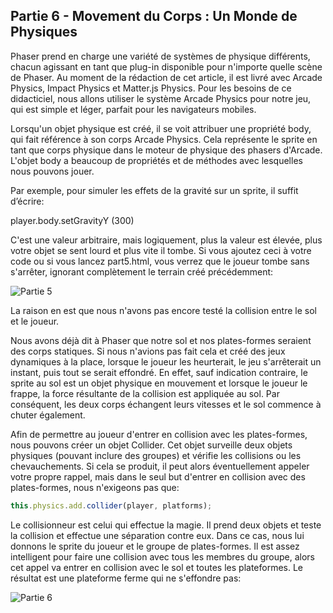 ## Partie 6 - Movement du Corps : Un Monde de Physiques

Phaser prend en charge une variété de systèmes de physique différents, chacun agissant en tant que plug-in disponible pour n'importe quelle scène de Phaser. Au moment de la rédaction de cet article, il est livré avec Arcade Physics, Impact Physics et Matter.js Physics. Pour les besoins de ce didacticiel, nous allons utiliser le système Arcade Physics pour notre jeu, qui est simple et léger, parfait pour les navigateurs mobiles.

Lorsqu'un objet physique est créé, il se voit attribuer une propriété body, qui fait référence à son corps Arcade Physics. Cela représente le sprite en tant que corps physique dans le moteur de physique des phasers d'Arcade. L'objet body a beaucoup de propriétés et de méthodes avec lesquelles nous pouvons jouer.

Par exemple, pour simuler les effets de la gravité sur un sprite, il suffit d’écrire:

player.body.setGravityY (300)

C'est une valeur arbitraire, mais logiquement, plus la valeur est élevée, plus votre objet se sent lourd et plus vite il tombe. Si vous ajoutez ceci à votre code ou si vous lancez part5.html, vous verrez que le joueur tombe sans s'arrêter, ignorant complètement le terrain créé précédemment:

![Partie 5](../../content/images/part5.png)

La raison en est que nous n'avons pas encore testé la collision entre le sol et le joueur.

Nous avons déjà dit à Phaser que notre sol et nos plates-formes seraient des corps statiques. Si nous n'avions pas fait cela et créé des jeux dynamiques à la place, lorsque le joueur les heurterait, le jeu s'arrêterait un instant, puis tout se serait effondré. En effet, sauf indication contraire, le sprite au sol est un objet physique en mouvement et lorsque le joueur le frappe, la force résultante de la collision est appliquée au sol. Par conséquent, les deux corps échangent leurs vitesses et le sol commence à chuter également.

Afin de permettre au joueur d'entrer en collision avec les plates-formes, nous pouvons créer un objet Collider. Cet objet surveille deux objets physiques (pouvant inclure des groupes) et vérifie les collisions ou les chevauchements. Si cela se produit, il peut alors éventuellement appeler votre propre rappel, mais dans le seul but d'entrer en collision avec des plates-formes, nous n'exigeons pas que:

```JavaScript
this.physics.add.collider(player, platforms);
```

Le collisionneur est celui qui effectue la magie. Il prend deux objets et teste la collision et effectue une séparation contre eux. Dans ce cas, nous lui donnons le sprite du joueur et le groupe de plates-formes. Il est assez intelligent pour faire une collision avec tous les membres du groupe, alors cet appel va entrer en collision avec le sol et toutes les plateformes. Le résultat est une plateforme ferme qui ne s'effondre pas:

![Partie 6](../../content/images/part6.png)
